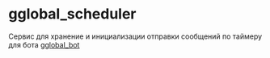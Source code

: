 # gglobal_scheduler

Сервис для хранение и инициализации отправки сообщений по таймеру для бота [gglobal_bot](https://github.com/ArsenalNox/gglobal_bot)
